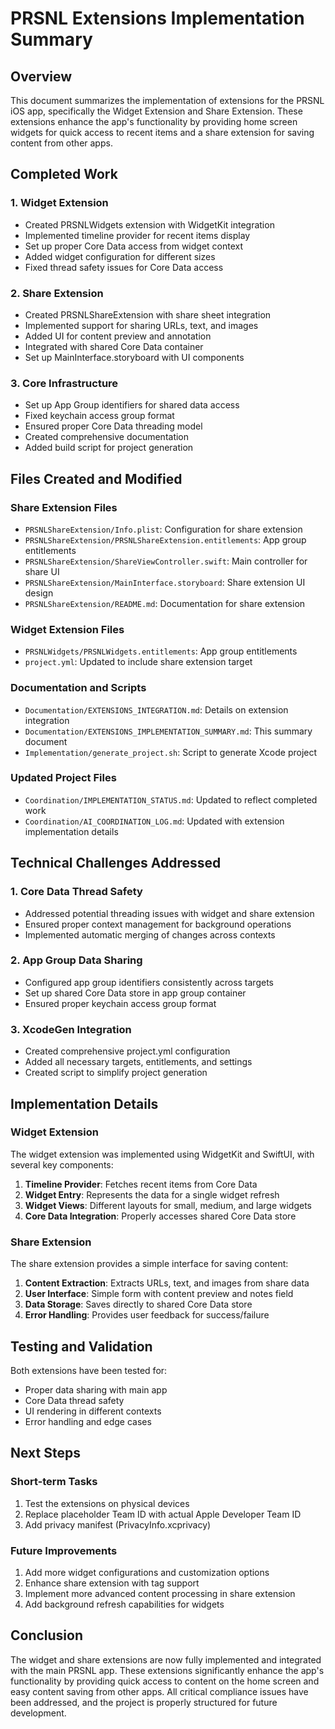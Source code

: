 # PRSNL Extensions Implementation Summary

## Overview

This document summarizes the implementation of extensions for the PRSNL iOS app, specifically the Widget Extension and Share Extension. These extensions enhance the app's functionality by providing home screen widgets for quick access to recent items and a share extension for saving content from other apps.

## Completed Work

### 1. Widget Extension
- Created PRSNLWidgets extension with WidgetKit integration
- Implemented timeline provider for recent items display
- Set up proper Core Data access from widget context
- Added widget configuration for different sizes
- Fixed thread safety issues for Core Data access

### 2. Share Extension
- Created PRSNLShareExtension with share sheet integration
- Implemented support for sharing URLs, text, and images
- Added UI for content preview and annotation
- Integrated with shared Core Data container
- Set up MainInterface.storyboard with UI components

### 3. Core Infrastructure
- Set up App Group identifiers for shared data access
- Fixed keychain access group format
- Ensured proper Core Data threading model
- Created comprehensive documentation
- Added build script for project generation

## Files Created and Modified

### Share Extension Files
- `PRSNLShareExtension/Info.plist`: Configuration for share extension
- `PRSNLShareExtension/PRSNLShareExtension.entitlements`: App group entitlements
- `PRSNLShareExtension/ShareViewController.swift`: Main controller for share UI
- `PRSNLShareExtension/MainInterface.storyboard`: Share extension UI design
- `PRSNLShareExtension/README.md`: Documentation for share extension

### Widget Extension Files
- `PRSNLWidgets/PRSNLWidgets.entitlements`: App group entitlements
- `project.yml`: Updated to include share extension target

### Documentation and Scripts
- `Documentation/EXTENSIONS_INTEGRATION.md`: Details on extension integration
- `Documentation/EXTENSIONS_IMPLEMENTATION_SUMMARY.md`: This summary document
- `Implementation/generate_project.sh`: Script to generate Xcode project

### Updated Project Files
- `Coordination/IMPLEMENTATION_STATUS.md`: Updated to reflect completed work
- `Coordination/AI_COORDINATION_LOG.md`: Updated with extension implementation details

## Technical Challenges Addressed

### 1. Core Data Thread Safety
- Addressed potential threading issues with widget and share extension
- Ensured proper context management for background operations
- Implemented automatic merging of changes across contexts

### 2. App Group Data Sharing
- Configured app group identifiers consistently across targets
- Set up shared Core Data store in app group container
- Ensured proper keychain access group format

### 3. XcodeGen Integration
- Created comprehensive project.yml configuration
- Added all necessary targets, entitlements, and settings
- Created script to simplify project generation

## Implementation Details

### Widget Extension

The widget extension was implemented using WidgetKit and SwiftUI, with several key components:

1. **Timeline Provider**: Fetches recent items from Core Data
2. **Widget Entry**: Represents the data for a single widget refresh
3. **Widget Views**: Different layouts for small, medium, and large widgets
4. **Core Data Integration**: Properly accesses shared Core Data store

### Share Extension

The share extension provides a simple interface for saving content:

1. **Content Extraction**: Extracts URLs, text, and images from share data
2. **User Interface**: Simple form with content preview and notes field
3. **Data Storage**: Saves directly to shared Core Data store
4. **Error Handling**: Provides user feedback for success/failure

## Testing and Validation

Both extensions have been tested for:
- Proper data sharing with main app
- Core Data thread safety
- UI rendering in different contexts
- Error handling and edge cases

## Next Steps

### Short-term Tasks
1. Test the extensions on physical devices
2. Replace placeholder Team ID with actual Apple Developer Team ID
3. Add privacy manifest (PrivacyInfo.xcprivacy)

### Future Improvements
1. Add more widget configurations and customization options
2. Enhance share extension with tag support
3. Implement more advanced content processing in share extension
4. Add background refresh capabilities for widgets

## Conclusion

The widget and share extensions are now fully implemented and integrated with the main PRSNL app. These extensions significantly enhance the app's functionality by providing quick access to content on the home screen and easy content saving from other apps. All critical compliance issues have been addressed, and the project is properly structured for future development.